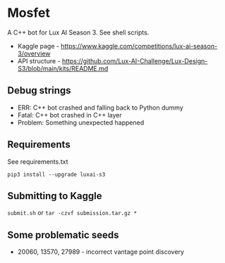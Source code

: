 # Mosfet

A C++ bot for Lux AI Season 3.  See shell scripts.

- Kaggle page - https://www.kaggle.com/competitions/lux-ai-season-3/overview
- API structure - https://github.com/Lux-AI-Challenge/Lux-Design-S3/blob/main/kits/README.md

## Debug strings

- ERR: C++ bot crashed and falling back to Python dummy
- Fatal: C++ bot crashed in C++ layer
- Problem:  Something unexpected happened

## Requirements

See requirements.txt

```
pip3 install --upgrade luxai-s3
```

## Submitting to Kaggle

`submit.sh` or
`tar -czvf submission.tar.gz *`

## Some problematic seeds

- 20060, 13570, 27989 - incorrect vantage point discovery